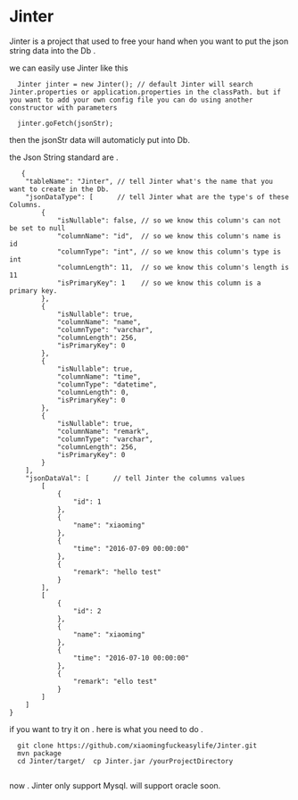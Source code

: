 # Jinter

Jinter is a project that used to free your hand when you want to put the json string data into the Db . 

we can easily use Jinter like this
```  
  Jinter jinter = new Jinter(); // default Jinter will search Jinter.properties or application.properties in the classPath. but if you want to add your own config file you can do using another constructor with parameters
  
  jinter.goFetch(jsonStr);
```
then the jsonStr data will automaticly put into Db.

the Json String standard are . 
```
   {
    "tableName": "Jinter", // tell Jinter what's the name that you want to create in the Db. 
    "jsonDataType": [      // tell Jinter what are the type's of these Columns.
        {
            "isNullable": false, // so we know this column's can not be set to null 
            "columnName": "id",  // so we know this column's name is id
            "columnType": "int", // so we know this column's type is int
            "columnLength": 11,  // so we know this column's length is 11
            "isPrimaryKey": 1    // so we know this column is a primary key. 
        },
        {
            "isNullable": true,
            "columnName": "name",
            "columnType": "varchar",
            "columnLength": 256,
            "isPrimaryKey": 0
        },
        {
            "isNullable": true,
            "columnName": "time",
            "columnType": "datetime",
            "columnLength": 0,
            "isPrimaryKey": 0
        },
        {
            "isNullable": true,
            "columnName": "remark",
            "columnType": "varchar",
            "columnLength": 256,
            "isPrimaryKey": 0
        }
    ],
    "jsonDataVal": [      // tell Jinter the columns values
        [
            {
                "id": 1
            },
            {
                "name": "xiaoming"
            },
            {
                "time": "2016-07-09 00:00:00"
            },
            {
                "remark": "hello test"
            }
        ],
        [
            {
                "id": 2
            },
            {
                "name": "xiaoming"
            },
            {
                "time": "2016-07-10 00:00:00"
            },
            {
                "remark": "ello test"
            }
        ]
    ]
}
```
if you want to try it on . 
here is what you need to do .
```
  git clone https://github.com/xiaomingfuckeasylife/Jinter.git
  mvn package
  cd Jinter/target/  cp Jinter.jar /yourProjectDirectory
  
```
now . Jinter only support Mysql.  will support oracle soon. 


